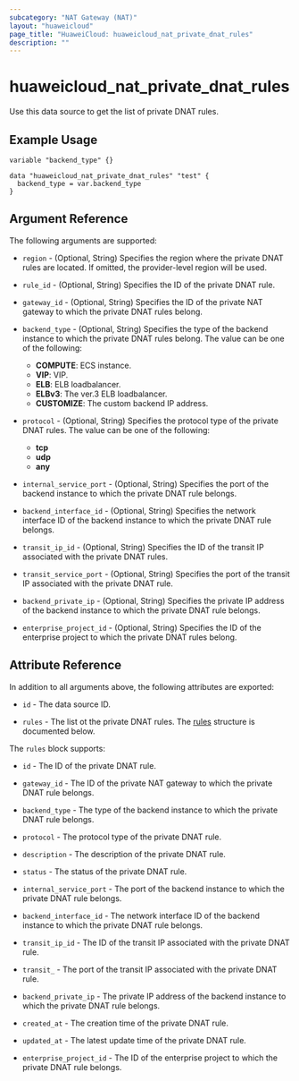 ```yaml
---
subcategory: "NAT Gateway (NAT)"
layout: "huaweicloud"
page_title: "HuaweiCloud: huaweicloud_nat_private_dnat_rules"
description: ""
---
```


# huaweicloud_nat_private_dnat_rules

Use this data source to get the list of private DNAT rules.

## Example Usage

```hcl
variable "backend_type" {}

data "huaweicloud_nat_private_dnat_rules" "test" {
  backend_type = var.backend_type
}
```

## Argument Reference

The following arguments are supported:

* `region` - (Optional, String) Specifies the region where the private DNAT rules are located.
  If omitted, the provider-level region will be used.

* `rule_id` - (Optional, String) Specifies the ID of the private DNAT rule.

* `gateway_id` - (Optional, String) Specifies the ID of the private NAT gateway to which the private DNAT rules
  belong.  

* `backend_type` - (Optional, String) Specifies the type of the backend instance to which the private DNAT rules
  belong.
  The value can be one of the following:
  + **COMPUTE**: ECS instance.
  + **VIP**: VIP.
  + **ELB**: ELB loadbalancer.
  + **ELBv3**: The ver.3 ELB loadbalancer.
  + **CUSTOMIZE**: The custom backend IP address.

* `protocol` - (Optional, String) Specifies the protocol type of the private DNAT rules.
  The value can be one of the following:
  + **tcp**
  + **udp**
  + **any**

* `internal_service_port` - (Optional, String) Specifies the port of the backend instance to which the private DNAT
  rule belongs.

* `backend_interface_id` - (Optional, String) Specifies the network interface ID of the backend instance to which the
  private DNAT rule belongs.

* `transit_ip_id` - (Optional, String) Specifies the ID of the transit IP associated with the private DNAT rules.

* `transit_service_port` - (Optional, String) Specifies the port of the transit IP associated with the private DNAT rule.

* `backend_private_ip` - (Optional, String) Specifies the private IP address of the backend instance to which the
  private DNAT rule belongs.

* `enterprise_project_id` - (Optional, String) Specifies the ID of the enterprise project to which the private DNAT
  rules belong.

## Attribute Reference

In addition to all arguments above, the following attributes are exported:

* `id` - The data source ID.

* `rules` - The list ot the private DNAT rules.
  The [rules](#private_dnat_rules) structure is documented below.

<a name="private_dnat_rules"></a>
The `rules` block supports:

* `id` - The ID of the private DNAT rule.

* `gateway_id` - The ID of the private NAT gateway to which the private DNAT rule belongs.

* `backend_type` - The type of the backend instance to which the private DNAT rule belongs.

* `protocol` - The protocol type of the private DNAT rule.

* `description` - The description of the private DNAT rule.

* `status` - The status of the private DNAT rule.

* `internal_service_port` - The port of the backend instance to which the private DNAT rule belongs.

* `backend_interface_id` - The network interface ID of the backend instance to which the private DNAT rule belongs.

* `transit_ip_id` - The ID of the transit IP associated with the private DNAT rule.

* `transit_` - The port of the transit IP associated with the private DNAT rule.

* `backend_private_ip` - The private IP address of the backend instance to which the private DNAT rule belongs.

* `created_at` - The creation time of the private DNAT rule.

* `updated_at` - The latest update time of the private DNAT rule.

* `enterprise_project_id` - The ID of the enterprise project to which the private DNAT rule belongs.
